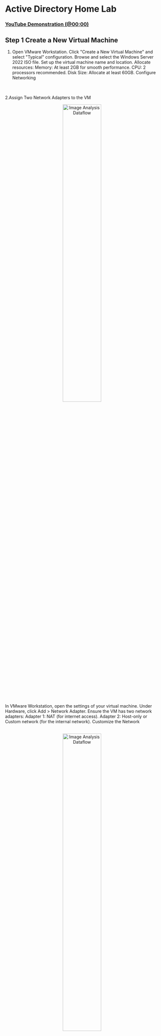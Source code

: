 <h1>Active Directory Home Lab</h1>


 ### [YouTube Demonstration (@00:00)](https://youtu.be/wYRdlW8A7tQ)
<h2>Step 1 Create a New Virtual Machine </h2>

1. Open VMware Workstation.
Click "Create a New Virtual Machine" and select "Typical" configuration.
Browse and select the Windows Server 2022 ISO file.
Set up the virtual machine name and location.
Allocate resources:
Memory: At least 2GB for smooth performance.
CPU: 2 processors recommended.
Disk Size: Allocate at least 60GB.
Configure Networking
</b>
<br />
<br />
2.Assign Two Network Adapters to the VM

<p align="center">
<img src="https://github.com/user-attachments/assets/3daf401f-a98d-4b6a-a8cf-67349405e6ac" height="50%" width="50%" alt="Image Analysis Dataflow"/>
</p>
In VMware Workstation, open the settings of your virtual machine.
Under Hardware, click Add > Network Adapter.
Ensure the VM has two network adapters:
Adapter 1: NAT (for internet access).
Adapter 2: Host-only or Custom network (for the internal network).
Customize the Network
</b>
<br />
<br />
<p align="center">
<img src="https://github.com/user-attachments/assets/89e7b338-4495-4abc-b4fd-e271bf020cae" height="50%" width="50%" alt="Image Analysis Dataflow"/>


3.Go to Edit > Virtual Network Editor in VMware Workstation.
Verify:
NAT is set up on one network 
Host-only is set up on another network (e.g., VMnet2) for the internal network.
</b>
<br />
<br />


<h2>Step 2: Install Windows Server 2022</h2>
</b>
<br />
<br />
Complete Installation
-Boot the VM and install Windows Server 2022.
<p align="center">
<img src="https://github.com/user-attachments/assets/6364bc7c-70b5-492c-acb1-4f93b8c091d6" height="50%" width="50%" alt="Image Analysis Dataflow"/>

 -Choose Desktop Experience for a graphical interface.
 <p align="center">
<img src="https://github.com/user-attachments/assets/69305a33-2384-444c-a35a-041142edf01c" height="50%" width="50%" alt="Image Analysis Dataflow"/>

-Set the Administrator password during installation.
</b>
<br />
<br />
<h2>Step 3: Configure Windows Server 2022</h2>
1.Change Computer Name
<br />
<img src="https://github.com/user-attachments/assets/d134c317-4702-4750-a4f1-2a789383d8e6" height="50%" width="50%" alt="Image Analysis Dataflow"/>
</b>
<br />
<br />
Right-click start> system > rename this PC .
Rename the computer to something meaningful like DC(domain controller.

</b>
<br />
<br />
2. Set a Static IP Address in the internal network
<br />
 <p align="center">
<img src="https://github.com/user-attachments/assets/1e20788f-21f8-4b20-b3dd-5ee721a06880" height="50%" width="50%" alt="Image Analysis Dataflow"/>

  Open Network and Sharing Center.
Go to Change adapter settings > Right-click your network adapter > Properties.
Set a static IP (e.g., 172.16.0.1), Subnet Mask  255.255.255.0, Default Gateway, and DNS Server (use the same IP as the static IP(172.16.0.1) or using a loopback(127.0.0.1).

3.Install Roles and Features

Open Server Manager > Manage > Add Roles and Features.
Choose:

<img src="https://github.com/user-attachments/assets/c1f70be7-4b41-4cbd-a289-d3f0c339e096" height="50%" width="50%" alt="Image Analysis Dataflow"/>


Role-based or feature-based installation.
<img src="https://github.com/user-attachments/assets/9b342824-256a-4958-b6ad-5b5855bb187a" height="50%" width="50%" alt="Image Analysis Dataflow"/>
Active Directory Domain Services (AD DS) role.
Allow it to automatically install required features like DNS and Group Policy.
Promote to Domain Controller
![image](https://github.com/user-attachments/assets/11d8dc22-d53f-4a8f-8907-ef318fe685c3)

After installing AD DS, a notification in Server Manager will prompt you to promote the server to a domain controller.
Click Promote this server to a domain controller.
![image](https://github.com/user-attachments/assets/f0701f23-58e8-45a2-9092-2f7df29310cf)

Create a new forest (e.g., example.local).
Specify a Directory Services Restore Mode (DSRM) password.
Finish the wizard and reboot.

<h2>Step 3: Add Admin account , Install and Configure RAS (Remote Access Service)and enable NAT and Routing </h2>
1.Add Users and Computers

![image](https://github.com/user-attachments/assets/f7b8effd-c2e3-4f49-aac0-881b49cb7fb8)

In Active Directory Users and Computers, create organizational units (OUs), users, and computer accounts for practice.

2. Install and Configure RAS (Remote Access Service)
-Open Server Manager > Manage > Add Roles and Features.
-Choose:
--Role-based or feature-based installation.
-Remote Access role.
![image](https://github.com/user-attachments/assets/d4d7e8f6-04d3-488b-a757-9aa2ded8070b)

On the next screen, select Routing and continue with the installation by clicking Next until installation is complete.

4. Enable NAT and Routing
 ![image](https://github.com/user-attachments/assets/7ce97201-8edf-4553-ac1a-7677d80cad62)
After installation, go to Tools > Routing and Remote Access in Server Manager.
![image](https://github.com/user-attachments/assets/eba179cc-ee1f-445e-afcc-a3099176af01)

Right-click your server name and select Configure and Enable Routing and Remote Access.
In the wizard:
Choose Network Address Translation (NAT).
![image](https://github.com/user-attachments/assets/6067c708-2f1d-487d-9e1b-bb1aac576513)

Select the network interface connected to the internet Network (Adapter 2).
Configure the NAT settings to allow clients on the private network to share the internet connection.


<h2>Step 4: Set Up DHCP Server </h2>
1. Install the DHCP Role
Go to Server Manager > Add Roles and Features.

![image](https://github.com/user-attachments/assets/84fa96ea-36be-45a5-b11b-3b1b1143be04)

Select the DHCP Server role and complete the installation by clicking Next until done.
2. Configure DHCP
![image](https://github.com/user-attachments/assets/3c738545-b5f5-4c05-b953-cc589596db56)

Open Tools > DHCP.
![image](https://github.com/user-attachments/assets/47f32c04-77ca-4844-b7ce-d81a88793e2f)

Right-click your server name and select New Scope.
![image](https://github.com/user-attachments/assets/afab5c8f-5882-4c25-83bc-9b75026b3e7c)

Configure the scope:
Start IP: 172.16.0.100.
End IP: 172.16.0.200.
Subnet Mask: 255.255.255.0.  
![image](https://github.com/user-attachments/assets/c49cc3bf-a00a-44c8-b940-11c08268416d)

Default Gateway: 172.16.0.1 (IP of the internal network adapter on the domain controller).
![image](https://github.com/user-attachments/assets/5a5e3ed7-9c88-4708-9952-c4308292d4be)

DNS Server: 172.16.0.1 (or the domain controller’s IP my case 192.168.26.138).
![image](https://github.com/user-attachments/assets/0e0808ea-aee7-49fe-b33f-a8191b48c81a)

next , set up router in server option-
![image](https://github.com/user-attachments/assets/c98447b6-87ef-43bf-8c54-c42354a7efbd)

Activate the scope after configuration by authorized and refresh .

<h2>Step 5: Create a user and connect Client Machines</h2>

![image](https://github.com/user-attachments/assets/e8fe84f6-a6c2-42fa-a04b-7245b7042244)

1. Set Up Clients- This is similar to adding admin account but we will be make a new organisation unit called _USER where we will put the user in.
![image](https://github.com/user-attachments/assets/0c4edc5d-25b1-40c7-b8bc-64e74663abee)

![image](https://github.com/user-attachments/assets/1f06cdf7-e3e2-40eb-8f9f-9cd376ab2020)
![image](https://github.com/user-attachments/assets/10bc7074-7224-418e-bb5d-7b4a5b213529)
2.Create a new vm with window 10 iso and have network adapter connect to the internal network inthis case (vmnet2)
![image](https://github.com/user-attachments/assets/2130b8da-4cf6-4137-b131-fe4d0d59df84)

![image](https://github.com/user-attachments/assets/c7753c0b-f8db-4c82-8899-c58e3b2a47d8)

3. after setup windows 10 compalte go to system from task bar right click  select rename this pc (advanced)
![image](https://github.com/user-attachments/assets/9ccd708e-4764-49cb-be33-42d513f88f2f)
- enter your admin and password you create before and connect to the network domain we create
![image](https://github.com/user-attachments/assets/7c0dfdb8-b3e5-4d05-b5de-6926dab73db8)

Verify internet connectivity and domain login functionality from the client machine by login with user congratulation you have create your own active domain.

